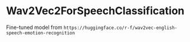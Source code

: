 # Wav2Vec2ForSpeechClassification
Fine-tuned model from `https://huggingface.co/r-f/wav2vec-english-speech-emotion-recognition`

